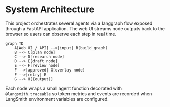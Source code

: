 # System Architecture

This project orchestrates several agents via a langgraph flow exposed through a
FastAPI application. The web UI streams node outputs back to the browser so
users can observe each step in real time.

```mermaid
graph TD
    A[Web UI / API] -->|input| B(build_graph)
    B --> C[plan node]
    C --> D[research node]
    D --> E[draft node]
    E --> F[review node]
    F -->|approved| G[overlay node]
    F -->|retry| E
    G --> H[(output)]
```

Each node wraps a small agent function decorated with `@langsmith.traceable` so
token metrics and events are recorded when LangSmith environment variables are
configured.


